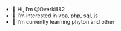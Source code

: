 - 👋 Hi, I’m @Overkill82 
- 👀 I’m interested in vba, php, sql, js
- 🌱 I’m currently learning phyton and other

<!---
Overkill82/Overkill82 is a ✨ special ✨ repository because its `README.md` (this file) appears on your GitHub profile.
You can click the Preview link to take a look at your changes.
--->
